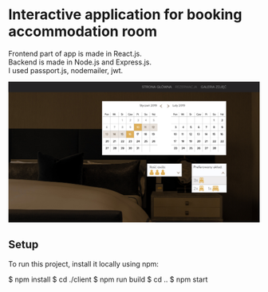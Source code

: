 # Interactive application for booking accommodation room

Frontend part of app is made in React.js. <br />
Backend is made in Node.js and Express.js. <br />
I used passport.js, nodemailer, jwt.

<img src="./woj1.jpg">

## Setup

To run this project, install it locally using npm:

$ npm install
$ cd ./client
$ npm run build
$ cd ..
$ npm start

